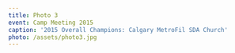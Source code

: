 ```yaml
---
title: Photo 3
event: Camp Meeting 2015
caption: '2015 Overall Champions: Calgary MetroFil SDA Church'
photo: /assets/photo3.jpg
---
```


